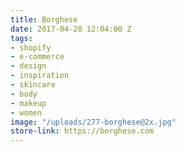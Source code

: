 ```yaml
---
title: Borghese
date: 2017-04-28 12:04:00 Z
tags:
- shopify
- e-commerce
- design
- inspiration
- skincare
- body
- makeup
- women
image: "/uploads/277-borghese@2x.jpg"
store-link: https://borghese.com
---
```



